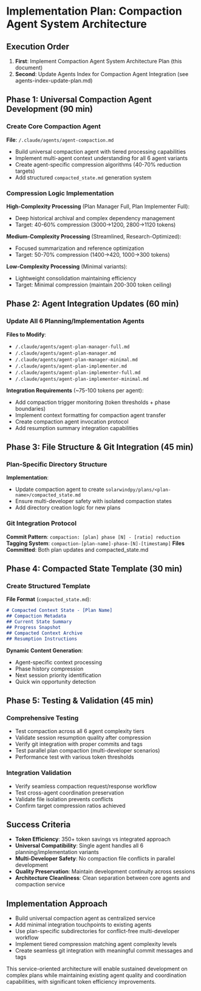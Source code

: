 # Implementation Plan: Compaction Agent System Architecture

## Execution Order
1. **First**: Implement Compaction Agent System Architecture Plan (this document)
2. **Second**: Update Agents Index for Compaction Agent Integration (see agents-index-update-plan.md)

## Phase 1: Universal Compaction Agent Development (90 min)

### Create Core Compaction Agent
**File**: `/.claude/agents/agent-compaction.md`
- Build universal compaction agent with tiered processing capabilities
- Implement multi-agent context understanding for all 6 agent variants
- Create agent-specific compression algorithms (40-70% reduction targets)
- Add structured `compacted_state.md` generation system

### Compression Logic Implementation
**High-Complexity Processing** (Plan Manager Full, Plan Implementer Full):
- Deep historical archival and complex dependency management
- Target: 40-60% compression (3000→1200, 2800→1120 tokens)

**Medium-Complexity Processing** (Streamlined, Research-Optimized):
- Focused summarization and reference optimization
- Target: 50-70% compression (1400→420, 1000→300 tokens)

**Low-Complexity Processing** (Minimal variants):
- Lightweight consolidation maintaining efficiency
- Target: Minimal compression (maintain 200-300 token ceiling)

## Phase 2: Agent Integration Updates (60 min)

### Update All 6 Planning/Implementation Agents
**Files to Modify**:
- `/.claude/agents/agent-plan-manager-full.md`
- `/.claude/agents/agent-plan-manager.md`
- `/.claude/agents/agent-plan-manager-minimal.md`
- `/.claude/agents/agent-plan-implementer.md`
- `/.claude/agents/agent-plan-implementer-full.md`
- `/.claude/agents/agent-plan-implementer-minimal.md`

**Integration Requirements** (~75-100 tokens per agent):
- Add compaction trigger monitoring (token thresholds + phase boundaries)
- Implement context formatting for compaction agent transfer
- Create compaction agent invocation protocol
- Add resumption summary integration capabilities

## Phase 3: File Structure & Git Integration (45 min)

### Plan-Specific Directory Structure
**Implementation**:
- Update compaction agent to create `solarwindpy/plans/<plan-name>/compacted_state.md`
- Ensure multi-developer safety with isolated compaction states
- Add directory creation logic for new plans

### Git Integration Protocol
**Commit Pattern**: `compaction: [plan] phase [N] - [ratio] reduction`
**Tagging System**: `compaction-[plan-name]-phase-[N]-[timestamp]`
**Files Committed**: Both plan updates and compacted_state.md

## Phase 4: Compacted State Template (30 min)

### Create Structured Template
**File Format** (`compacted_state.md`):
```markdown
# Compacted Context State - [Plan Name]
## Compaction Metadata
## Current State Summary
## Progress Snapshot
## Compacted Context Archive
## Resumption Instructions
```

**Dynamic Content Generation**:
- Agent-specific context processing
- Phase history compression
- Next session priority identification
- Quick win opportunity detection

## Phase 5: Testing & Validation (45 min)

### Comprehensive Testing
- Test compaction across all 6 agent complexity tiers
- Validate session resumption quality after compression
- Verify git integration with proper commits and tags
- Test parallel plan compaction (multi-developer scenarios)
- Performance test with various token thresholds

### Integration Validation
- Verify seamless compaction request/response workflow
- Test cross-agent coordination preservation
- Validate file isolation prevents conflicts
- Confirm target compression ratios achieved

## Success Criteria
- **Token Efficiency**: 350+ token savings vs integrated approach
- **Universal Compatibility**: Single agent handles all 6 planning/implementation variants  
- **Multi-Developer Safety**: No compaction file conflicts in parallel development
- **Quality Preservation**: Maintain development continuity across sessions
- **Architecture Cleanliness**: Clean separation between core agents and compaction service

## Implementation Approach
- Build universal compaction agent as centralized service
- Add minimal integration touchpoints to existing agents
- Use plan-specific subdirectories for conflict-free multi-developer workflow
- Implement tiered compression matching agent complexity levels
- Create seamless git integration with meaningful commit messages and tags

This service-oriented architecture will enable sustained development on complex plans while maintaining existing agent quality and coordination capabilities, with significant token efficiency improvements.